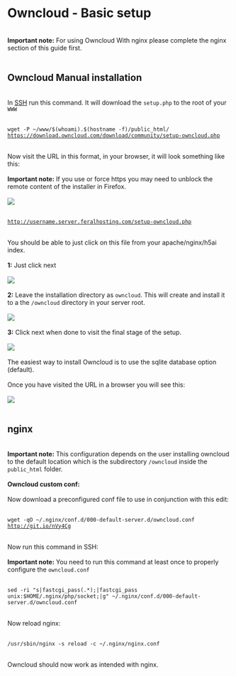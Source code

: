 <h1>Owncloud - Basic setup</h1>

        
<br>
<strong>Important note:</strong> For using Owncloud With nginx please complete the nginx section of this guide first.<br>
<br>
<h2>Owncloud Manual installation</h2><br>
In <a href="https://www.feralhosting.com/faq/view?question=12">SSH</a> run this command. It will download the <code>setup.php</code> to the root of your <code>WWW</code><br>
<br>
<pre><code>wget -P ~&#x2F;www&#x2F;$(whoami).$(hostname -f)&#x2F;public_html&#x2F; <a href="https://download.owncloud.com/download/community/setup-owncloud.php">https:&#x2F;&#x2F;download.owncloud.com&#x2F;download&#x2F;community&#x2F;setup-owncloud.php</a></code></pre><br>
Now visit the URL in this format, in your browser, it will look something like this:<br>
<br>
 <strong>Important note:</strong> If you use or force https you may need to unblock the remote content of the installer in Firefox.<br>
<br>
<img src="https://raw.githubusercontent.com/feralhosting/feralfilehosting/master/Feral%20Wiki/HTTP/Owncloud%20-%20Basic%20setup/https.png"><br>
<br>
<pre><code><a href="http://username.server.feralhosting.com/setup-owncloud.php">http:&#x2F;&#x2F;username.server.feralhosting.com&#x2F;setup-owncloud.php</a></code></pre><br>
You should be able to just click on this file from your apache&#x2F;nginx&#x2F;h5ai index.<br>
<br>
<strong>1:</strong> Just click next<br>
<br>
<img src="https://raw.github.com/feralhosting/feralfilehosting/master/Feral%20Wiki/HTTP/Owncloud%20-%20Basic%20setup/web-install-1.png"><br>
<br>
<strong>2:</strong> Leave the installation directory as <code>owncloud</code>. This will create and install it to a the <code>&#x2F;owncloud</code> directory in your server root.<br>
<br>
<img src="https://raw.github.com/feralhosting/feralfilehosting/master/Feral%20Wiki/HTTP/Owncloud%20-%20Basic%20setup/web-install-2.png"><br>
<br>
<strong>3:</strong> Click next when done to visit the final stage of the setup.<br>
<br>
<img src="https://raw.github.com/feralhosting/feralfilehosting/master/Feral%20Wiki/HTTP/Owncloud%20-%20Basic%20setup/web-install-3.png"><br>
<br>
The easiest way to install Owncloud is to use the sqlite database option (default). <br>
<br>
Once you have visited the URL in a browser you will see this:<br>
<br>
<img src="https://raw.github.com/feralhosting/feralfilehosting/master/Feral%20Wiki/HTTP/Owncloud%20-%20Basic%20setup/1.png"><br>
<br>
<h2>nginx</h2><br>
 <strong>Important note:</strong> This configuration depends on the user installing owncloud to the default location which is the subdirectory <code>&#x2F;owncloud</code> inside the <code>public_html</code> folder.<br>
<br>
<strong>Owncloud custom conf:</strong><br>
<br>
Now download a preconfigured conf file to use in conjunction with this edit:<br>
<br>
<pre><code>wget -qO ~&#x2F;.nginx&#x2F;conf.d&#x2F;000-default-server.d&#x2F;owncloud.conf <a href="http://git.io/nVy4Cg">http:&#x2F;&#x2F;git.io&#x2F;nVy4Cg</a></code></pre><br>
Now run this command in SSH:<br>
<br>
 <strong>Important note:</strong> You need to run this command at least once to properly configure the <code>owncloud.conf</code><br>
<br>
<pre><code>sed -ri &quot;s|fastcgi_pass(.*);|fastcgi_pass&nbsp; &nbsp; unix:$HOME&#x2F;.nginx&#x2F;php&#x2F;socket;|g&quot; ~&#x2F;.nginx&#x2F;conf.d&#x2F;000-default-server.d&#x2F;owncloud.conf</code></pre><br>
Now reload nginx:<br>
<br>
<pre><code>&#x2F;usr&#x2F;sbin&#x2F;nginx -s reload -c ~&#x2F;.nginx&#x2F;nginx.conf</code></pre><br>
Owncloud should now work as intended with nginx.<br>
<br>